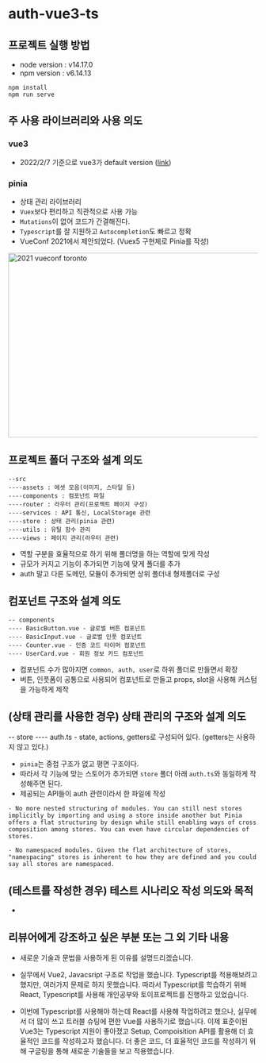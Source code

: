 # auth-vue3-ts

## 프로젝트 실행 방법

- node version : v14.17.0
- npm version : v6.14.13

```
npm install
npm run serve
```

## 주 사용 라이브러리와 사용 의도

### vue3

- 2022/2/7 기준으로 vue3가 default version ([link](https://blog.vuejs.org/posts/vue-3-as-the-new-default.html))

### pinia

- 상태 관리 라이브러리
- `Vuex`보다 편리하고 직관적으로 사용 가능
- `Mutations`이 없어 코드가 간결해진다.
- `Typescript`를 잘 지원하고 `Autocompletion`도 빠르고 정확
- VueConf 2021에서 제안되었다. (Vuex5 구현체로 Pinia를 작성)

<img src="https://media.vlpt.us/images/eggplantiny/post/699066c8-f4c7-4cc3-9ad3-43bc3b89c5b4/KakaoTalk_20211125_225344889.webp" width="640px" height="372px" title="2021 vueconf toronto"></img>

## 프로젝트 폴더 구조와 설계 의도

```
--src
----assets : 에셋 모음(이미지, 스타일 등)
----components : 컴포넌트 파일
----router : 라우터 관리(프로젝트 페이지 구성)
----services : API 통신, LocalStorage 관련
----store : 상태 관리(pinia 관련)
----utils : 유틸 함수 관리
----views : 페이지 관리(라우터 관련)
```

- 역할 구분을 효율적으로 하기 위해 폴더명을 하는 역할에 맞게 작성
- 규모가 커지고 기능이 추가되면 기능에 맞게 폴더를 추가
- auth 말고 다른 도메인, 모듈이 추가되면 상위 폴더내 형제폴더로 구성

## 컴포넌트 구조와 설계 의도

```
-- components
---- BasicButton.vue - 글로벌 버튼 컴포넌트
---- BasicInput.vue - 글로벌 인풋 컴포넌트
---- Counter.vue - 인증 코드 타이머 컴포넌트
---- UserCard.vue - 회원 정보 카드 컴포넌트
```

- 컴포넌트 수가 많아지면 `common, auth, user`로 하위 폴더로 만들면서 확장
- 버튼, 인풋폼이 공통으로 사용되어 컴포넌트로 만들고 props, slot을 사용해 커스텀을 가능하게 제작

## (상태 관리를 사용한 경우) 상태 관리의 구조와 설계 의도

-- store
---- auth.ts - state, actions, getters로 구성되어 있다. (getters는 사용하지 않고 있다.)

- `pinia`는 중첩 구조가 없고 평면 구조이다.
- 따라서 각 기능에 맞는 스토어가 추가되면 `store` 폴더 아래 `auth.ts`와 동일하게 작성해주면 된다.
- 제공되는 API들이 auth 관련이라서 한 파일에 작성

```
- No more nested structuring of modules. You can still nest stores implicitly by importing and using a store inside another but Pinia offers a flat structuring by design while still enabling ways of cross composition among stores. You can even have circular dependencies of stores.

- No namespaced modules. Given the flat architecture of stores, "namespacing" stores is inherent to how they are defined and you could say all stores are namespaced.
```

## (테스트를 작성한 경우) 테스트 시나리오 작성 의도와 목적

-

## 리뷰어에게 강조하고 싶은 부분 또는 그 외 기타 내용

- 새로운 기술과 문법을 사용하게 된 이유를 설명드리겠습니다.

- 실무에서 Vue2, Javacsript 구조로 작업을 했습니다. Typescript를 적용해보려고 했지만, 여러가지 문제로 하지 못했습니다. 따라서 Typescript를 학습하기 위해 React, Typescript를 사용해 개인공부와 토이프로젝트를 진행하고 있었습니다.

- 이번에 Typescript를 사용해야 하는데 React를 사용해 작업하려고 했으나, 실무에서 더 많이 쓰고 트러블 슈팅에 편한 Vue를 사용하기로 했습니다. 이제 표준이된 Vue3는 Typescript 지원이 좋아졌고 Setup, Compoisition API를 활용해 더 효율적인 코드를 작성하고자 했습니다. 더 좋은 코드, 더 효율적인 코드를 작성하기 위해 구글링을 통해 새로운 기술들을 보고 적용했습니다.
